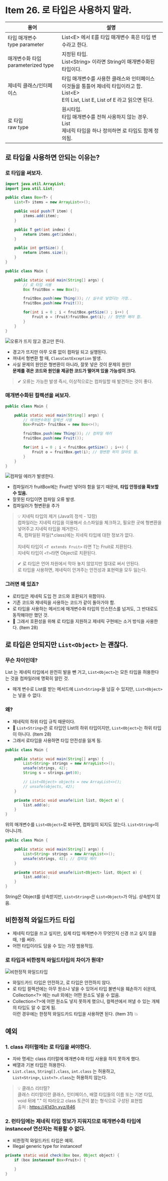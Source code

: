 # Item 26. 로 타입은 사용하지 말라.
|용어|설명|
|------|------|
|타입 매개변수</br>type parameter|List&lt;E&gt; 에서 E를 타입 매개변수 혹은 타입 변수라고 한다.
|매개변수화 타입</br>parameterized type|지정된 타입.</br>List&lt;String&gt; 이라면 String이 매개변수화된 타입이다.|
|제네릭 클래스/인터페이스|타입 매개변수를 사용한 클래스와 인터페이스</br>이것들을 통틀어 제네릭 타입이라고 함.</br>List&lt;E&gt;</br>E의 List, List E, List of E 라고 읽으면 된다.|
|로 타입</br>raw type|원시타입. </br>타입 매개변수를 전혀 사용하지 않는 경우.</br>List</br>제네릭 타입을 하나 정의하면 로 타입도 함께 정의됨.|

## 로 타입을 사용하면 안되는 이유는?

### 로 타입을 써보자.
```java
import java.util.ArrayList;
import java.util.List;

public class Box<T> {
    List<T> items = new ArrayList<>();

    public void push(T item) {
        items.add(item);
    }

    public T get(int index) {
        return items.get(index);
    }

    public int getSize() {
        return items.size();
    }
}
```

```java
public class Main {

    public static void main(String[] args) {
        // 로 타입 사용
        Box fruitBox = new Box();

        fruitBox.push(new Thing()); // 실수로 넣었다는 가정..
        fruitBox.push(new Fruit());

        for(int i = 0 ; i < fruitBox.getSize() ; i++) {
            Fruit o = (Fruit)fruitBox.get(i); // 형변환 해야 함.
        }
    }
}

```

![오류가 뜨지 않고 경고만 뜬다.](images/alert1.png)
* 경고가 뜨지만 아무 오류 없이 컴파일 되고 실행된다.
* 꺼내서 형변환 할 때, `ClassCastException` 발생.
* 사실 문제의 원인은 형번환이 아니라, 잘못 넣은 것이 문제의 원인!</br>
<strong>문제를 겪은 코드와 원인을 제공한 코드가 떨어져 있을 가능성이 크다.</strong>
> ✔ 오류는 가능한 발생 즉시, 이상적으로는 컴파일할 때 발견하는 것이 좋다.

### 매개변수화된 컬렉션을 써보자.
```java
public class Main {

    public static void main(String[] args) {
        // 매개변수화된 컬렉션 사용
        Box<Fruit> fruitBox = new Box<>(); 

        fruitBox.push(new Thing()); // 컴파일 에러
        fruitBox.push(new Fruit());

        for(int i = 0 ; i < fruitBox.getSize() ; i++) {
            Fruit o = fruitBox.get(i); // 형변환 하지 않아도 됨.
        }
    }
}
```
![컴파일 에러가 발생한다.](images/alert2.png)
* 컴파일러가 fruitBox에는 Fruit만 넣어야 함을 알기 때문에, <strong>타입 안정성을 확보할 수 있음.</strong>
* 잘못된 타입이면 컴파일 오류 발생.
* 컴파일러가 형변환을 추가

> 💡 지네릭 타입의 제거 (Java의 정석 - 12장)</br>
컴파일러는 지네릭 타입을 이용해서 소스파일을 체크하고, 필요한 곳에 형변환을 넣어주고 지네릭 타입을 제거한다. </br>
즉, 컴파일된 파일(*.class)에는 지네릭 타입에 대한 정보가 없다.
</br></br>
지네릭 타입이 `<T extends Fruit>` 라면 T는 Fruit로 치환된다. </br>
지네릭 타입이 `<T>`라면 Object로 치환된다.

> ✔ 로 타입은 언어 차원에서 막아 놓지 않았지만 절대로 써서 안된다.</br>
로 타입을 사용하면, 제네릭이 안겨주는 안전성과 표현력을 모두 잃는다.

### 그러면 왜 있죠?
* 로타입은 제네릭 도입 전 코드와 호환되기 위함이다.
* 기존 코드와 제네릭을 사용하는 코드가 같이 돌아가야 함.
* 로 타입을 사용하는 메서드에 매개변수화 타입의 인스턴스를 넘겨도, 그 반대로도 동작해야만 했던 것.
* 🚨 그래서 호환성을 위해 로 타입을 지원하고 제네릭 구현에는 소거 방식을 사용한다. (Item 28)

## 로 타입은 안되지만 `List<Object>` 는 괜찮다.
### 무슨 차이인데?
List 는 제네릭 타입에서 완전히 발을 뺀 거고, 
`List<Object>`는 모든 타입을 허용한다는 것을 컴파일러에 명확히 알린 것.

* 매개 변수로 List를 받는 메서드에 `List<String>`을 넘길 수 있지만, `List<Object>` 는 넣을 수 없다.
### 왜?
* 제네릭의 하위 타입 규칙 때문이다.
* 🚨 `List<String>`은 로 타입인 List의 하위 타입이지만, `List<Object>`는 하위 타입이 아니다. (Item 28)
* 그래서 로타입을 사용하면 타입 안전성을 잃게 됨.

```java
public class Main {

    public static void main(String[] args) {
        List<String> strings = new ArrayList<>();
        unsafe(strings, 42);
        String s = strings.get(0);

        // List<Object> objects = new ArrayList<>();
        // unsafe(objects, 42);
    }

    private static void unsafe(List list, Object o) {
        list.add(o);
    }
}
```

위의 매개변수를 `List<Object>`로 바꾸면, 컴파일이 되지도 않는다. `List<String>`이 아니니까.
```java
public class Main {

    public static void main(String[] args) {
        List<String> strings = new ArrayList<>();
        unsafe(strings, 42); // 컴파일 에러
    }

    private static void unsafe(List<Object> list, Object o) {
        list.add(o);
    }
}
```
String은 Object를 상속받지만, `List<String>`은 `List<Object>`가 아님. 상속받지 않음.

## 비한정적 와일드카드 타입
* 제네릭 타입을 쓰고 싶지만, 실제 타입 매개변수가 무엇인지 신경 쓰고 싶지 않을 때, `?`를 써라.
* 어떤 타입이라도 담을 수 있는 가장 범용적임.

### 로 타입과 비한정적 와일드타입의 차이가 뭔데?
![비한정적 와일드타입](images/wildcard.png)
* 와일드카드 타입은 안전하고, 로 타입은 안전하지 않다.
* 로 타입 컬렉션에는 아무 원소나 넣을 수 있어서 타입 불변식을 훼손하기 쉬운데, </br>
Collection<?> 에는 null 외에는 어떤 원소도 넣을 수 없음.
* Collection<?>에 어떤 원소도 넣지 못하게 했으니, 컬렉션에서 꺼낼 수 있는 개체의 타입도 알 수 없게 됨. </br>
이런 경우에는 한정적 와일드카드 타입을 사용하면 된다. (Item 31) 💥

## 예외
### 1. class 리터럴에는 로 타입을 써야한다.
* 자바 명세는 class 리터럴에 매개변수화 타입 사용을 하지 못하게 했다.
* 배열과 기본 타입은 허용한다.
* `List.class`, `String[].class`, `int.class` 는 허용하고, </br>
`List<String>`, `List<?>.class`는 허용하지 않는다.

> 💡 클래스 리터럴?</br>
클래스 리터럴이란 클래스, 인터페이스, 배열 타입들의 이름 또는 기본 타입, void 뒤에 "." 이 따라오고 class 토큰이 붙는
형식으로 구성된 표현법
</br> 출처 : https://41d3n.xyz/846

### 2. 런타임에는 제네릭 타입 정보가 지워지므로 매개변수화 타입에 instanceof 연산자는 적용할 수 없다.
* 비한정적 와일드카드 타입은 예외.
* Illegal generic type for instanceof
```java
private static void check(Box box, Object object) {
    if (box instanceof Box<Fruit>) {

    }
}
```